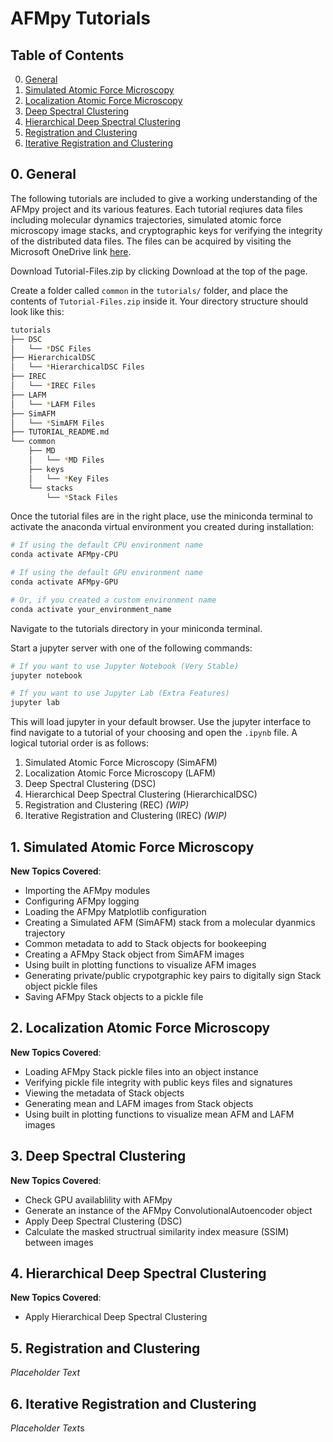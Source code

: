 # AFMpy Tutorials

## Table of Contents
0. [General](#0-general)
1. [Simulated Atomic Force Microscopy](#1-simulated-atomic-force-microscopy)
2. [Localization Atomic Force Microscopy](#2-localization-atomic-force-microscopy)
3. [Deep Spectral Clustering](#3-deep-spectral-clustering)
4. [Hierarchical Deep Spectral Clustering](#4-hierarchical-deep-spectral-clustering)
5. [Registration and Clustering](#5-registraion-and-clustering)
6. [Iterative Registration and Clustering](#6-iterative-registration-and-clustering)

## 0. General

The following tutorials are included to give a working understanding of the AFMpy project and its various features. Each tutorial reqiures data files including molecular dynamics trajectories, simulated atomic force microscopy image stacks, and cryptographic keys for verifying the integrity of the distributed data files. The files can be acquired by visiting the Microsoft OneDrive link [here](https://mailmissouri-my.sharepoint.com/:f:/g/personal/cmldnf_umsystem_edu/EsuvntDMQxtOh7tFG5jBG6MBC6wPozJ3Yj0i-Dng5YOnlw?e=Ytp9bL).

Download Tutorial-Files.zip by clicking Download at the top of the page. 

Create a folder called ```common``` in the ```tutorials/``` folder, and place the contents of ```Tutorial-Files.zip``` inside it. Your directory structure should look like this:

```bash
tutorials
├── DSC
│   └── *DSC Files
├── HierarchicalDSC
│   └── *HierarchicalDSC Files
├── IREC
│   └── *IREC Files
├── LAFM
│   └── *LAFM Files
├── SimAFM
│   └── *SimAFM Files
├── TUTORIAL_README.md
└── common
    ├── MD
    │   └── *MD Files
    ├── keys
    │   └── *Key Files
    └── stacks
        └── *Stack Files
```

Once the tutorial files are in the right place, use the miniconda terminal to activate the anaconda virtual environment you created during installation:

```bash
# If using the default CPU environment name
conda activate AFMpy-CPU

# If using the default GPU environment name
conda activate AFMpy-GPU

# Or, if you created a custom environment name
conda activate your_environment_name
```

Navigate to the tutorials directory in your miniconda terminal.

Start a jupyter server with one of the following commands:
```bash
# If you want to use Jupyter Notebook (Very Stable)
jupyter notebook

# If you want to use Jupyter Lab (Extra Features)
jupyter lab
```

This will load jupyter in your default browser. Use the jupyter interface to find navigate to a tutorial of your choosing and open the ```.ipynb``` file. A logical tutorial order is as follows:

1. Simulated Atomic Force Microscopy (SimAFM)
2. Localization Atomic Force Microscopy (LAFM)
3. Deep Spectral Clustering (DSC)
4. Hierarchical Deep Spectral Clustering (HierarchicalDSC)
5. Registration and Clustering (REC) *(WIP)*
6. Iterative Registration and Clustering (IREC) *(WIP)*

## 1. Simulated Atomic Force Microscopy

**New Topics Covered**:

- Importing the AFMpy modules
- Configuring AFMpy logging
- Loading the AFMpy Matplotlib configuration
- Creating a Simulated AFM (SimAFM) stack from a molecular dyanmics trajectory
- Common metadata to add to Stack objects for bookeeping
- Creating a AFMpy Stack object from SimAFM images
- Using built in plotting functions to visualize AFM images
- Generating private/public crypotgraphic key pairs to digitally sign Stack object pickle files
- Saving AFMpy Stack objects to a pickle file

## 2. Localization Atomic Force Microscopy

**New Topics Covered**:

- Loading AFMpy Stack pickle files into an object instance
- Verifying pickle file integrity with public keys files and signatures
- Viewing the metadata of Stack objects
- Generating mean and LAFM images from Stack objects
- Using built in plotting functions to visualize mean AFM and LAFM images

## 3. Deep Spectral Clustering

**New Topics Covered**:

- Check GPU availablility with AFMpy
- Generate an instance of the AFMpy ConvolutionalAutoencoder object
- Apply Deep Spectral Clustering (DSC)
- Calculate the masked structrual similarity index measure (SSIM) between images

## 4. Hierarchical Deep Spectral Clustering

**New Topics Covered**:

- Apply Hierarchical Deep Spectral Clustering

## 5. Registration and Clustering

*Placeholder Text*

## 6. Iterative Registration and Clustering

*Placeholder Text*s